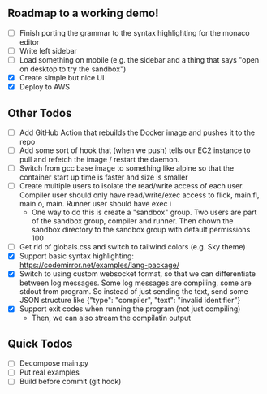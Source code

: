 ## Roadmap to a working demo!

- [ ] Finish porting the grammar to the syntax highlighting for the monaco editor
- [ ] Write left sidebar
- [ ] Load something on mobile (e.g. the sidebar and a thing that says "open on desktop to try the sandbox")
- [x] Create simple but nice UI
- [x] Deploy to AWS

## Other Todos

- [ ] Add GitHub Action that rebuilds the Docker image and pushes it to the repo
- [ ] Add some sort of hook that (when we push) tells our EC2 instance to pull
    and refetch the image / restart the daemon.
- [ ] Switch from gcc base image to something like alpine so that the container start up time is faster and size is smaller
- [ ] Create multiple users to isolate the read/write access of each user. Compiler user should only have read/write/exec access to flick, main.fl, main.o, main. Runner user should have exec i
  - One way to do this is create a "sandbox" group. Two users are part of the sandbox group, compiler and runner. Then chown the sandbox directory to the sandbox group with default permissions 100
- [ ] Get rid of globals.css and switch to tailwind colors (e.g. Sky theme)
- [x] Support basic syntax highlighting: https://codemirror.net/examples/lang-package/
- [x] Switch to using custom websocket format, so that we can differentiate between log messages. Some log messages are compiling, some are stdout from program. So instead of just sending the text, send some JSON structure like {"type": "compiler", "text": "invalid identifier"}
- [x] Support exit codes when running the program (not just compiling)
  - Then, we can also stream the compilatin output

## Quick Todos

- [ ] Decompose main.py
- [ ] Put real examples
- [ ] Build before commit (git hook)
